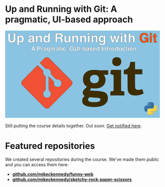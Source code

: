 # Up and Running with Git: A pragmatic, UI-based approach

![](./readme_resources/pragmatic-git.png)

Still putting the course details together. Out soon. [Get notified here](https://training.talkpython.fm/getnotified).

# Featured repositories

We created several repositories during the course. We've made them public and you can access them here:

* **[github.com/mikeckennedy/funny-web](https://github.com/mikeckennedy/funny-web)**
* **[github.com/mikeckennedy/sketchy-rock-paper-scissors](https://github.com/mikeckennedy/sketchy-rock-paper-scissors)**

